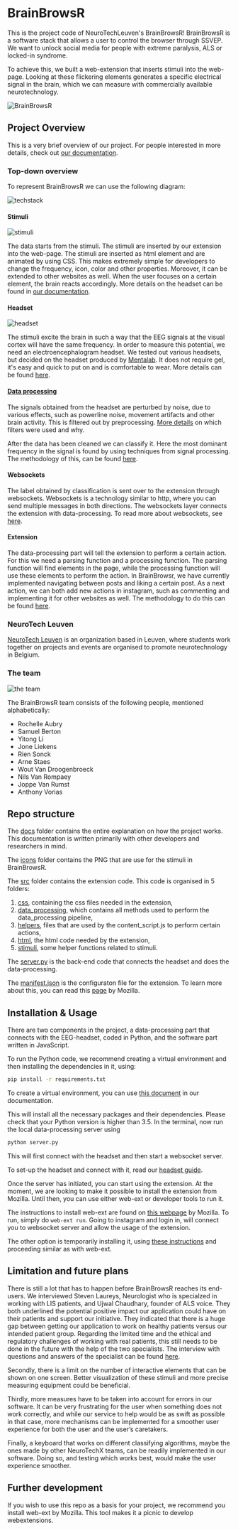 # BrainBrowsR

This is the project code of NeuroTechLeuven's BrainBrowsR!
BrainBrowsR is a software stack that allows a user to control the browser through SSVEP. We want to unlock social media for people with extreme paralysis, ALS or locked-in syndrome.

To achieve this, we built a web-extension that inserts stimuli into the web-page. Looking at these flickering elements generates a specific electrical signal in the brain, which we can measure with commercially available neurotechnology.

![BrainBrowsR](./images/BrainBrowsR.png)

## Project Overview

This is a very brief overview of our project. For people interested in more details, check out [our documentation](docs/README.md).

### Top-down overview

To represent BrainBrowsR we can use the following diagram:

![techstack](./images/data_flow.png)

#### Stimuli

![stimuli](images/stimuli.gif)

The data starts from the stimuli. The stimuli are inserted by our extension into the web-page. The stimuli are inserted as html element and are animated by using CSS. This makes extremely simple for developers to change the frequency, icon, color and other properties. Moreover, it can be extended to other websites as well. When the user focuses on a certain element, the brain reacts accordingly. More details on the headset can be found in [our documentation](docs/extension/stimuli.md).

#### Headset

![headset](images/headset.png)

The stimuli excite the brain in such a way that the EEG signals at the visual cortex will have the same frequency. In order to measure this potential, we need an electroencephalogram headset. We tested out various headsets, but decided on the headset produced by [Mentalab](https://mentalab.com). It does not require gel, it's easy and quick to put on and is comfortable to wear. More details can be found [here](docs/headset.md).

#### [Data processing](docs/data_processing.md)

The signals obtained from the headset are perturbed by noise, due to various effects, such as powerline noise, movement artifacts and other brain activity. This is filtered out by preprocessing. [More details](docs/data_processing/preprocessing.md) on which filters were used and why.

After the data has been cleaned we can classify it. Here the most dominant frequency in the signal is found by using techniques from signal processing. The methodology of this, can be found [here](docs/data_processing/classification.md).

#### Websockets

The label obtained by classification is sent over to the extension through websockets. Websockets is a technology similar to http, where you can send multiple messages in both directions. The websockets layer connects the extension with data-processing. To read more about websockets, see [here](docs/websockets.md).

#### Extension

The data-processing part will tell the extension to perform a certain action. For this we need a parsing function and a processing function. The parsing function will find elements in the page, while the processing function will use these elements to perform the action. In BrainBrowsr, we have currently implemented navigating between posts and liking a certain post. As a next action, we can both add new actions in instagram, such as commenting and implementing it for other websites as well. The methodology to do this can be found [here](docs/extension.md).

### NeuroTech Leuven

[NeuroTech Leuven](https://www.ntxl.org) is an organization based in Leuven, where students work together on projects and events are organised to promote neurotechnology in Belgium.

### The team

![the team](./images/theTeam.jpg)

The BrainBrowsR team consists of the following people, mentioned alphabetically:

- Rochelle Aubry
- Samuel Berton
- Yitong Li
- Jone Liekens
- Rien Sonck
- Arne Staes
- Wout Van Droogenbroeck
- Nils Van Rompaey
- Joppe Van Rumst
- Anthony Vorias

## Repo structure

The [docs](./docs/) folder contains the entire explanation on how the project works. This documentation is written primarily with other developers and researchers in mind.

The [icons](./icons/) folder contains the PNG that are use for the stimuli in BrainBrowsR.

The [src](./src/) folder contains the extension code. This code is organised in 5 folders:

1. [css](./src/css/), containing the css files needed in the extension,
2. [data_processing](src/data_processing/), which contains all methods used to perform the data_processing pipeline,
3. [helpers](./src/helpers/), files that are used by the content_script.js to perform certain actions,
4. [html](src/html/), the html code needed by the extension,
5. [stimuli](src/stimuli/), some helper functions related to stimuli.

The [server.py](server.py) is the back-end code that connects the headset and does the data-processing.

The [manifest.json](manifest.json) is the configuraton file for the extension. To learn more about this, you can read this [page](https://developer.mozilla.org/en-US/docs/Mozilla/Add-ons/WebExtensions/manifest.json) by Mozilla.

## Installation & Usage

There are two components in the project, a data-processing part that connects with the EEG-headset, coded in Python, and the software part written in JavaScript.

To run the Python code, we recommend creating a virtual environment and then installing the dependencies in it, using:

```bash
pip install -r requirements.txt
```

To create a virtual environment, you can use [this document](docs/virtual_environments.md) in our documentation.

This will install all the necessary packages and their dependencies. Please check that your Python version is higher than 3.5. In the terminal, now run the local data-processing server using

```bash
python server.py
```

This will first connect with the headset and then start a websocket server.

To set-up the headset and connect with it, read our [headset guide](docs/headset.md).

Once the server has initiated, you can start using the extension. At the moment, we are looking to make it possible to install the extension from Mozilla. Until then, you can use either web-ext or developer tools to run it.

The instructions to install web-ext are found on [this webpage](https://extensionworkshop.com/documentation/develop/getting-started-with-web-ext/) by Mozilla. To run, simply do `web-ext run`. Going to instagram and login in, will connect you to websocket server and allow the usage of the extension.

The other option is temporarily installing it, using [these instructions](https://extensionworkshop.com/documentation/develop/temporary-installation-in-firefox/) and proceeding similar as with web-ext.

## Limitation and future plans

There is still a lot that has to happen before BrainBrowsR reaches its end-users. We interviewed Steven Laureys, Neurologist who is specialzed in working with LIS patients, and Ujwal Chaudhary, founder of ALS voice. They both underlined the potential positive impact our application could have on their patients and support our initiative. They indicated that there is a huge gap between getting our application to work on healthy patients versus our intended patient group. Regarding the limited time and the ethical and regulatory challenges of working with real patients, this still needs to be done in the future with the help of the two specialists. The interview with questions and answers of the specialist can be found [here](https://github.com/NeuroTech-Leuven/Project-22/blob/main/docs/Human%20practices.md).

Secondly, there is a limit on the number of interactive elements that can be shown on one screen. Better visualization of these stimuli and more precise measuring equipment could be beneficial.

Thirdly, more measures have to be taken into account for errors in our software. It can be very frustrating for the user when something does not work correctly, and while our service to help would be as swift as possible in that case, more mechanisms can be implemented for a smoother user experience for both the user and the user’s caretakers.

Finally, a keyboard that works on different classifying algorithms, maybe the ones made by other NeuroTechX teams, can be readily implemented in our software. Doing so, and testing which works best, would make the user experience smoother.

## Further development

If you wish to use this repo as a basis for your project, we recommend you install web-ext by Mozilla. This tool makes it a picnic to develop webextensions.
